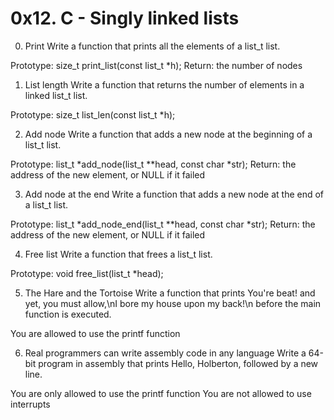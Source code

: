 # 0x12. C - Singly linked lists

0. Print 
	Write a function that prints all the elements of a list_t list.

Prototype: size_t print_list(const list_t *h);
Return: the number of nodes

1. List length
	Write a function that returns the number of elements in a linked list_t list.

Prototype: size_t list_len(const list_t *h);

2. Add node
	Write a function that adds a new node at the beginning of a list_t list.

Prototype: list_t *add_node(list_t **head, const char *str);
Return: the address of the new element, or NULL if it failed

3. Add node at the end
	Write a function that adds a new node at the end of a list_t list.

Prototype: list_t *add_node_end(list_t **head, const char *str);
Return: the address of the new element, or NULL if it failed

4. Free list
	Write a function that frees a list_t list.

Prototype: void free_list(list_t *head);

5. The Hare and the Tortoise
	Write a function that prints You're beat! and yet, you must allow,\nI bore my house upon my back!\n before the main function is executed.

You are allowed to use the printf function

6. Real programmers can write assembly code in any language
	Write a 64-bit program in assembly that prints Hello, Holberton, followed by a new line.

You are only allowed to use the printf function
You are not allowed to use interrupts
	
	
